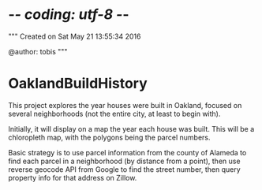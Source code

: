 # -*- coding: utf-8 -*-
"""
Created on Sat May 21 13:55:34 2016

@author: tobis
"""

# OaklandBuildHistory

This project explores the year houses were built in Oakland, focused on several neighborhoods (not the entire city, at least to begin with).

Initially, it will display on a map the year each house was built.  This will be a chloropleth map, with the polygons being the parcel numbers.

Basic strategy is to use parcel information from the county of Alameda to find each parcel in a neighborhood (by distance from a point), then use reverse geocode API from Google to find the street number, then query property info for that address on Zillow.

